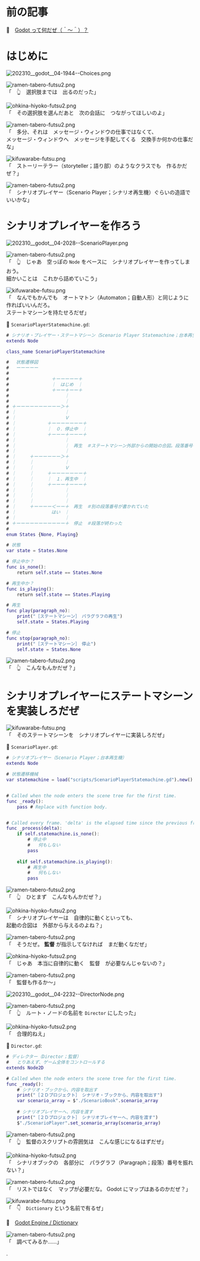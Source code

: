 # 前の記事

📖　[Godot って何だぜ（＾～＾）？](https://crieit.net/posts/Godot-65115761b6a17)  

# はじめに

![202310__godot__04-1944--Choices.png](https://crieit.now.sh/upload_images/14d2a4d10dbad954dfebbf2f16e26631651d42ea735ca.png)  

![ramen-tabero-futsu2.png](https://crieit.now.sh/upload_images/d27ea8dcfad541918d9094b9aed83e7d61daf8532bbbe.png)  
「　👆　選択肢までは　出るのだった」  

![ohkina-hiyoko-futsu2.png](https://crieit.now.sh/upload_images/96fb09724c3ce40ee0861a0fd1da563d61daf8a09d9bc.png)  
「　その選択肢を選んだあと　次の会話に　つながってほしいのよ」  

![ramen-tabero-futsu2.png](https://crieit.now.sh/upload_images/d27ea8dcfad541918d9094b9aed83e7d61daf8532bbbe.png)  
「　多分、それは　メッセージ・ウィンドウの仕事ではなくて、  
メッセージ・ウィンドウへ　メッセージを手配してくる　交換手か何かの仕事だな」  

![kifuwarabe-futsu.png](https://crieit.now.sh/upload_images/beaf94b260ae2602ca8cf7f5bbc769c261daf8686dbda.png)  
「　ストーリーテラー（storyteller；語り部）のようなクラスでも　作るかだぜ？」  

![ramen-tabero-futsu2.png](https://crieit.now.sh/upload_images/d27ea8dcfad541918d9094b9aed83e7d61daf8532bbbe.png)  
「　シナリオプレイヤー（Scenario Player；シナリオ再生機）ぐらいの造語でいいかな」  

# シナリオプレイヤーを作ろう

![202310__godot__04-2028--ScenarioPlayer.png](https://crieit.now.sh/upload_images/468f81a7def2c17846502c25846f0569651d4c784c529.png)  

![ramen-tabero-futsu2.png](https://crieit.now.sh/upload_images/d27ea8dcfad541918d9094b9aed83e7d61daf8532bbbe.png)  
「　👆　じゃあ　空っぽの `Node` をベースに　シナリオプレイヤーを作ってしまおう。  
細かいことは　これから詰めていこう」  

![kifuwarabe-futsu.png](https://crieit.now.sh/upload_images/beaf94b260ae2602ca8cf7f5bbc769c261daf8686dbda.png)  
「　なんでもかんでも　オートマトン（Automaton；自動人形）と同じように作ればいいんだろ。  
ステートマシーンを持たせろだぜ」  

📄 `ScenarioPlayerStatemachine.gd`:  

```gd
# シナリオ・プレイヤー・ステートマシーン（Scenario Player Statemachine；台本再生機状態遷移図）
extends Node

class_name ScenarioPlayerStatemachine

# 　状態遷移図
# 　ーーーーー
#
# 　　　　　　　　　＋ーーーーー＋
# 　　　　　　　　　｜　はじめ　｜
# 　　　　　　　　　＋ーー＋ーー＋
# 　　　　　　　　　　　　｜
# 　　　　　　　　　　　　｜
# ＋ーーーーーーーーーー＞＋
# ｜　　　　　　　　　　　｜
# ｜　　　　　　　　　　　Ｖ
# ｜　　　　　　　＋ーーーーーーー＋
# ｜　　　　　　　｜　０．停止中　｜
# ｜　　　　　　　＋ーーー＋ーーー＋
# ｜　　　　　　　　　　　｜
# ｜　　　　　　　　　　　｜　再生　＃ステートマシーン外部からの開始の合図。段落番号を渡される
# ｜　　　　　　　　　　　｜
# ｜　　　＋ーーーーーー＞＋
# ｜　　　｜　　　　　　　｜
# ｜　　　｜　　　　　　　Ｖ
# ｜　　　｜　　　＋ーーーーーーー＋
# ｜　　　｜　　　｜　１．再生中　｜
# ｜　　　｜　　　＋ーーー＋ーーー＋
# ｜　　　｜　　　　　　　｜
# ｜　　　｜　　　　　　　｜
# ｜　　　｜　　　　　　　｜
# ｜　　　＋ーーーー＜ーー＋　再生　＃別の段落番号が書かれていた
# ｜　　　　　　　　はい　｜
# ｜　　　　　　　　　　　｜
# ＋ーーーーーーーーーーー＋　停止　＃段落が終わった
#
enum States {None, Playing}

# 状態
var state = States.None

# 停止中か？
func is_none():	
	return self.state == States.None

# 再生中か？
func is_playing():
	return self.state == States.Playing

# 再生
func play(paragraph_no):
	print("［ステートマシーン］　パラグラフの再生")
	self.state = States.Playing

# 停止
func stop(paragraph_no):
	print("［ステートマシーン］　停止")
	self.state = States.None
```

![ramen-tabero-futsu2.png](https://crieit.now.sh/upload_images/d27ea8dcfad541918d9094b9aed83e7d61daf8532bbbe.png)  
「　👆　こんなもんかだぜ？」  

# シナリオプレイヤーにステートマシーンを実装しろだぜ

![kifuwarabe-futsu.png](https://crieit.now.sh/upload_images/beaf94b260ae2602ca8cf7f5bbc769c261daf8686dbda.png)  
「　そのステートマシーンを　シナリオプレイヤーに実装しろだぜ」  

📄 `ScenarioPlayer.gd`:  

```gd
# シナリオプレイヤー（Scenario Player；台本再生機）
extends Node

# 状態遷移機械
var statemachine = load("scripts/ScenarioPlayerStatemachine.gd").new()


# Called when the node enters the scene tree for the first time.
func _ready():
	pass # Replace with function body.


# Called every frame. 'delta' is the elapsed time since the previous frame.
func _process(delta):
	if self.statemachine.is_none():
		# 停止中
		# 	何もしない
		pass
		
	elif self.statemachine.is_playing():
		# 再生中
		#	何もしない
		pass
```

![ramen-tabero-futsu2.png](https://crieit.now.sh/upload_images/d27ea8dcfad541918d9094b9aed83e7d61daf8532bbbe.png)  
「　👆　ひとまず　こんなもんかだぜ？」  

![ohkina-hiyoko-futsu2.png](https://crieit.now.sh/upload_images/96fb09724c3ce40ee0861a0fd1da563d61daf8a09d9bc.png)  
「　シナリオプレイヤーは　自律的に動くといっても、  
起動の合図は　外部から与えるのよね？」  

![ramen-tabero-futsu2.png](https://crieit.now.sh/upload_images/d27ea8dcfad541918d9094b9aed83e7d61daf8532bbbe.png)  
「　そうだぜ。 **監督** が指示してなければ　まだ動くなだぜ」  

![ohkina-hiyoko-futsu2.png](https://crieit.now.sh/upload_images/96fb09724c3ce40ee0861a0fd1da563d61daf8a09d9bc.png)  
「　じゃあ　本当に自律的に動く　監督　が必要なんじゃないの？」  

![ramen-tabero-futsu2.png](https://crieit.now.sh/upload_images/d27ea8dcfad541918d9094b9aed83e7d61daf8532bbbe.png)  
「　監督も作るか～」  

![202310__godot__04-2232--DirectorNode.png](https://crieit.now.sh/upload_images/d4b4b27152485f228316425dfd6597e4651d6c20b2aad.png)  

![ramen-tabero-futsu2.png](https://crieit.now.sh/upload_images/d27ea8dcfad541918d9094b9aed83e7d61daf8532bbbe.png)  
「　👆　ルート・ノードの名前を `Director` にしたった」  

![ohkina-hiyoko-futsu2.png](https://crieit.now.sh/upload_images/96fb09724c3ce40ee0861a0fd1da563d61daf8a09d9bc.png)  
「　合理的ねえ」  

📄 `Director.gd`:  

```gd
# ディレクター（Director；監督）
#	とりあえず、ゲーム全体をコントロールする
extends Node2D

# Called when the node enters the scene tree for the first time.
func _ready():
	# シナリオ・ブックから、内容を取出す
	print("［２Ｄプロジェクト］　シナリオ・ブックから、内容を取出す")
	var scenario_array = $"./ScenarioBook".scenario_array
	
	# シナリオプレイヤーへ、内容を渡す
	print("［２Ｄプロジェクト］　シナリオプレイヤーへ、内容を渡す")
	$"./ScenarioPlayer".set_scenario_array(scenario_array)
```

![ramen-tabero-futsu2.png](https://crieit.now.sh/upload_images/d27ea8dcfad541918d9094b9aed83e7d61daf8532bbbe.png)  
「　👆　監督のスクリプトの雰囲気は　こんな感じになるはずだぜ」  

![ohkina-hiyoko-futsu2.png](https://crieit.now.sh/upload_images/96fb09724c3ce40ee0861a0fd1da563d61daf8a09d9bc.png)  
「　シナリオブックの　各部分に　パラグラフ（Paragraph；段落）番号を振れない？」  

![ramen-tabero-futsu2.png](https://crieit.now.sh/upload_images/d27ea8dcfad541918d9094b9aed83e7d61daf8532bbbe.png)  
「　リストではなく　マップが必要だな。 Godot にマップはあるのかだぜ？」  

![kifuwarabe-futsu.png](https://crieit.now.sh/upload_images/beaf94b260ae2602ca8cf7f5bbc769c261daf8686dbda.png)  
「　👇　`Dictionary` という名前で有るぜ」  

📖　[Godot Engine / Dictionary](https://docs.godotengine.org/en/stable/classes/class_dictionary.html)  

![ramen-tabero-futsu2.png](https://crieit.now.sh/upload_images/d27ea8dcfad541918d9094b9aed83e7d61daf8532bbbe.png)  
「　調べてみるか……」  

.